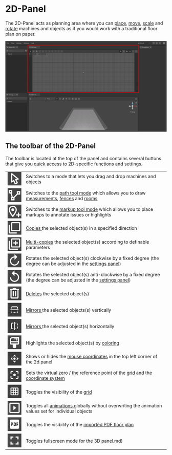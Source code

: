 # 2D-Panel

The 2D-Panel acts as planning area where you can [place](../machines/first-steps-with-3d-object.md), [move](../machines/selecting-and-moving-objects.md), [scale](../machines/scale-objects.md) and [rotate](../machines/rotate-objects.md) machines and objects as if you would work with a traditional floor plan on paper.

![](../../../.gitbook/assets/2D_panel/2D_panel.jpg)

## The toolbar of the 2D-Panel

The toolbar is located at the top of the panel and contains several buttons that give you quick access to 2D-specific functions and settings.

|                                                                            |                                                                                                                                                            |
| -------------------------------------------------------------------------- | ---------------------------------------------------------------------------------------------------------------------------------------------------------  |
| ![](../../../.gitbook/assets/2D_panel/Icon_regular_mode.jpg)               | Switches to a mode that lets you drag and drop machines and objects                                                                                        |
| ![](../../../.gitbook/assets/2D_panel/Icon_path_mode.jpg)                  | Switches to the [path tool mode](../advanced-tools/path-tool.md) which allows you to draw [measurements](../advanced-tools/path-tool.md#measurements), [fences](../advanced-tools/fence-tool.md) and [rooms](../advanced-tools/the-room-tool.md)                                                                                                                                                                                       |
| ![](../../../.gitbook/assets/2D_panel/Icon_markup_mode.jpg)                | Switches to the [markup tool mode](../machines/copy-and-delete-objects.md#copy-objects) which allows you to place markups to annotate issues or highlights |
| ![](../../../.gitbook/assets/2D_panel/Icon_copy.jpg)                       | [Copies ](../machines/copy-and-delete-objects.md#copy-objects)the selected object(s) in a specified direction                                              |
| ![](../../../.gitbook/assets/2D_panel/Icon_multicopy.jpg)                  | [Multi-copies](../machines/copy-and-delete-objects.md#multi-copy-objects-in-the-2d-panel) the selected object(s) according to definable parameters         |
| ![](../../../.gitbook/assets/2D_panel/Icon_rotate_right.jpg)               | Rotates the selected object(s) clockwise by a fixed degree (the degree can be adjusted in the [settings panel](settings-panel.md#))                        |
| ![](../../../.gitbook/assets/2D_panel/Icon_rotate_left.jpg)                | Rotates the selected object(s) anti-clockwise by a fixed degree (the degree can be adjusted in the [settings panel](settings-panel.md#global-settings))    |
| ![](../../../.gitbook/assets/2D_panel/Icon_delete.jpg)                     | [Deletes](../machines/copy-and-delete-objects.md) the selected object(s)                                                                                   |
| ![](../../../.gitbook/assets/2D_panel/Icon_mirror_vertically.jpg)          | [Mirrors ](../machines/mirror-objects.md#mirror-objects-in-the-2d-panel)the selected objects(s) vertically                                                 |
| ![](../../../.gitbook/assets/2D_panel/Icon_mirror_horizontally.jpg)        | [Mirrors ](../machines/mirror-objects.md#mirror-objects-in-the-2d-panel)the selected object(s) horizontally                                                |
| ![](../../../.gitbook/assets/2D_panel/Icon_colorize.jpg)                   | Highlights the selected object(s) by [coloring](../machines/highlighting-objects.md#coloring-objects)                                                      |
| ![](../../../.gitbook/assets/2D_panel/Icon_mouse_coordinates.jpg)          | Shows or hides the [mouse coordinates](the-grid.md) in the top left corner of the 2d panel                                                                 |
| ![](../../../.gitbook/assets/2D_panel/Icon_grid_origin.jpg)                | Sets the virtual zero / the reference point of the [grid](the-grid.md) and the [coordinate system](the-grid.md)                                            |
| ![](../../../.gitbook/assets/2D_panel/Icon_grid_toggle.jpg)                | Toggles the visibility of the [grid](the-grid.md#grid-visibility)                                                                                          |
| ![](../../../.gitbook/assets/2D_panel/Icon_animations_toggle.jpg)          | Toggles all [animations ](../machines/animations.md)globally without overwriting the animation values set for individual objects                           |
| ![](../../../.gitbook/assets/2D_panel/Icon_pdf_toggle.jpg)                 | Toggles the visibility of the [imported PDF floor plan](../getting-started/importing-pdfs.md)                                                              |
| ![](../../../.gitbook/assets/2D_panel/Icon_fullscreen.jpg)                 | Toggles fullscreen mode for the 3D panel.md)                                                                                                               |